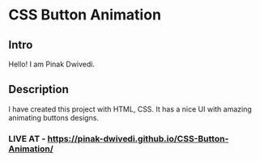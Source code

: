 # CSS Button Animation

## Intro

Hello! I am Pinak Dwivedi.

## Description

I have created this project with HTML, CSS.
It has a nice UI with amazing animating buttons designs.

### LIVE AT - https://pinak-dwivedi.github.io/CSS-Button-Animation/
